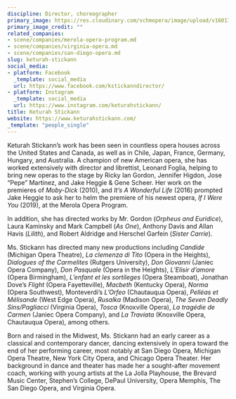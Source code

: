 ```yaml
---
discipline: Director, choreographer
primary_image: https://res.cloudinary.com/schmopera/image/upload/v1601748336/media/2020/10/KeturahStickann_ely9xy.jpg
primary_image_credit: ""
related_companies:
- scene/companies/merola-opera-program.md
- scene/companies/virginia-opera.md
- scene/companies/san-diego-opera.md
slug: keturah-stickann
social_media:
- platform: Facebook
  _template: social_media
  url: https://www.facebook.com/kstickanndirector/
- platform: Instagram
  _template: social_media
  url: https://www.instagram.com/keturahstickann/
title: Keturah Stickann
website: https://www.keturahstickann.com/
_template: "people_single"
---
```

Keturah Stickann’s work has been seen in countless opera houses across the United States and Canada, as well as in Chile, Japan, France, Germany, Hungary, and Australia. A champion of new American opera, she has worked extensively with director and librettist, Leonard Foglia, helping to bring new operas to the stage by Ricky Ian Gordon, Jennifer Higdon, Jose “Pepe” Martinez, and Jake Heggie & Gene Scheer. Her work on the premieres of _Moby-Dick_ (2010), and _It’s A Wonderful Life_ (2016) prompted Jake Heggie to ask her to helm the premiere of his newest opera, _If I Were You_ (2019), at the Merola Opera Program. 

In addition, she has directed works by Mr. Gordon (_Orpheus and Euridice_), Laura Kaminsky and Mark Campbell (_As One_), Anthony Davis and Allan Havis (_Lilith_), and Robert Aldridge and Herschel Garfein (_Sister Carrie_).

Ms. Stickann has directed many new productions including _Candide_ (Michigan Opera Theatre), _La clemenza di Tito_ (Opera in the Heights), _Dialogues of the Carmelites_ (Rutgers University), _Don Giovanni_ (Janiec Opera Company), _Don Pasquale_ (Opera in the Heights), _L’Elisir d’amore_ (Opera Birmingham), _L’enfant et les sortileges_ (Opera Steamboat), Jonathan Dove’s _Flight_ (Opera Fayetteville), _Macbeth_ (Kentucky Opera), _Norma_ (Opera Southwest), Monteverdi’s _L’Orfeo_ (Chautauqua Opera), _Pelléas et Mélisande_ (West Edge Opera), _Rusalka_ (Madison Opera), _The Seven Deadly Sins/Pagliacci_ (Virginia Opera), _Tosca_ (Knoxville Opera), _La tragédie de Carmen_ (Janiec Opera Company), and _La Traviata_ (Knoxville Opera, Chautauqua Opera), among others.

Born and raised in the Midwest, Ms. Stickann had an early career as a classical and contemporary dancer, dancing extensively in opera toward the end of her performing career, most notably at San Diego Opera, Michigan Opera Theatre, New York City Opera, and Chicago Opera Theater. Her background in dance and theater has made her a sought-after movement coach, working with young artists at the La Jolla Playhouse, the Brevard Music Center, Stephen’s College, DePaul University, Opera Memphis, The San Diego Opera, and Virginia Opera.